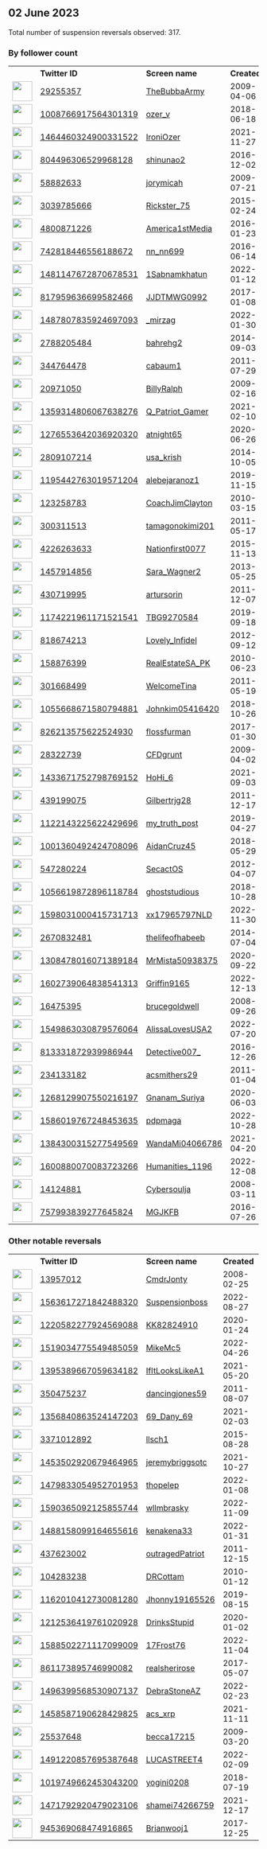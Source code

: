 
## 02 June 2023
Total number of suspension reversals observed: 317.

### By follower count
<table><tr><th></th><th align="left">Twitter ID</th><th align="left">Screen name</th>
<th align="left">Created</th><th align="left">Status</th><th align="left">Suspended</th><th align="left">Followers</th>
<tr><td><a href="https://pbs.twimg.com/profile_images/1668893400/BTLSRadio_normal.jpg"><img src="https://pbs.twimg.com/profile_images/1668893400/BTLSRadio_normal.jpg" width="40px" height="40px" align="center"/></a></td><td><a href="https://twitter.com/intent/user?user_id=29255357">29255357</a></td><td><a href="https://twitter.com/TheBubbaArmy">TheBubbaArmy</a></td><td>2009-04-06</td><td align="center"></td><td></td><td>107842</td></tr>
<tr><td><a href="https://pbs.twimg.com/profile_images/1101912104800522242/um8BHRv4_normal.jpg"><img src="https://pbs.twimg.com/profile_images/1101912104800522242/um8BHRv4_normal.jpg" width="40px" height="40px" align="center"/></a></td><td><a href="https://twitter.com/intent/user?user_id=1008766917564301319">1008766917564301319</a></td><td><a href="https://twitter.com/ozer_v">ozer_v</a></td><td>2018-06-18</td><td align="center"></td><td></td><td>94424</td></tr>
<tr><td><a href="https://pbs.twimg.com/profile_images/1480553767334469638/FGL9AAzJ_normal.jpg"><img src="https://pbs.twimg.com/profile_images/1480553767334469638/FGL9AAzJ_normal.jpg" width="40px" height="40px" align="center"/></a></td><td><a href="https://twitter.com/intent/user?user_id=1464460324900331522">1464460324900331522</a></td><td><a href="https://twitter.com/IroniOzer">IroniOzer</a></td><td>2021-11-27</td><td align="center"></td><td>2022-09-04</td><td>69793</td></tr>
<tr><td><a href="https://pbs.twimg.com/profile_images/1020486912409260032/JuubtZS__normal.jpg"><img src="https://pbs.twimg.com/profile_images/1020486912409260032/JuubtZS__normal.jpg" width="40px" height="40px" align="center"/></a></td><td><a href="https://twitter.com/intent/user?user_id=804496306529968128">804496306529968128</a></td><td><a href="https://twitter.com/shinunao2">shinunao2</a></td><td>2016-12-02</td><td align="center"></td><td>2022-10-30</td><td>50740</td></tr>
<tr><td><a href="https://pbs.twimg.com/profile_images/1664391400169807872/r7c-Gzy9_normal.jpg"><img src="https://pbs.twimg.com/profile_images/1664391400169807872/r7c-Gzy9_normal.jpg" width="40px" height="40px" align="center"/></a></td><td><a href="https://twitter.com/intent/user?user_id=58882633">58882633</a></td><td><a href="https://twitter.com/jorymicah">jorymicah</a></td><td>2009-07-21</td><td align="center"></td><td>2023-06-02</td><td>31547</td></tr>
<tr><td><a href="https://pbs.twimg.com/profile_images/1445249117026807810/7Ua7-TgK_normal.jpg"><img src="https://pbs.twimg.com/profile_images/1445249117026807810/7Ua7-TgK_normal.jpg" width="40px" height="40px" align="center"/></a></td><td><a href="https://twitter.com/intent/user?user_id=3039785666">3039785666</a></td><td><a href="https://twitter.com/Rickster_75">Rickster_75</a></td><td>2015-02-24</td><td align="center"></td><td>2022-10-29</td><td>23629</td></tr>
<tr><td><a href="https://pbs.twimg.com/profile_images/1225650091010088960/DHAN5K3F_normal.jpg"><img src="https://pbs.twimg.com/profile_images/1225650091010088960/DHAN5K3F_normal.jpg" width="40px" height="40px" align="center"/></a></td><td><a href="https://twitter.com/intent/user?user_id=4800871226">4800871226</a></td><td><a href="https://twitter.com/America1stMedia">America1stMedia</a></td><td>2016-01-23</td><td align="center"></td><td>2023-05-29</td><td>21668</td></tr>
<tr><td><a href="https://pbs.twimg.com/profile_images/1643231783989952512/r_quZMIW_normal.jpg"><img src="https://pbs.twimg.com/profile_images/1643231783989952512/r_quZMIW_normal.jpg" width="40px" height="40px" align="center"/></a></td><td><a href="https://twitter.com/intent/user?user_id=742818446556188672">742818446556188672</a></td><td><a href="https://twitter.com/nn_nn699">nn_nn699</a></td><td>2016-06-14</td><td align="center"></td><td>2023-05-01</td><td>19544</td></tr>
<tr><td><a href="https://pbs.twimg.com/profile_images/1654838760121712640/xWQDIJU__normal.jpg"><img src="https://pbs.twimg.com/profile_images/1654838760121712640/xWQDIJU__normal.jpg" width="40px" height="40px" align="center"/></a></td><td><a href="https://twitter.com/intent/user?user_id=1481147672870678531">1481147672870678531</a></td><td><a href="https://twitter.com/1Sabnamkhatun">1Sabnamkhatun</a></td><td>2022-01-12</td><td align="center"></td><td>2023-02-03</td><td>13037</td></tr>
<tr><td><a href="https://pbs.twimg.com/profile_images/837168763992748033/ZVeoL4Sg_normal.jpg"><img src="https://pbs.twimg.com/profile_images/837168763992748033/ZVeoL4Sg_normal.jpg" width="40px" height="40px" align="center"/></a></td><td><a href="https://twitter.com/intent/user?user_id=817959636699582466">817959636699582466</a></td><td><a href="https://twitter.com/JJDTMWG0992">JJDTMWG0992</a></td><td>2017-01-08</td><td align="center"></td><td>2023-01-12</td><td>11915</td></tr>
<tr><td><a href="https://pbs.twimg.com/profile_images/1660207343181910018/PAqvzIqJ_normal.jpg"><img src="https://pbs.twimg.com/profile_images/1660207343181910018/PAqvzIqJ_normal.jpg" width="40px" height="40px" align="center"/></a></td><td><a href="https://twitter.com/intent/user?user_id=1487807835924697093">1487807835924697093</a></td><td><a href="https://twitter.com/_mirzag">_mirzag</a></td><td>2022-01-30</td><td align="center"></td><td>2023-02-03</td><td>11205</td></tr>
<tr><td><a href="https://pbs.twimg.com/profile_images/1651981046789857280/VtvLDdiL_normal.jpg"><img src="https://pbs.twimg.com/profile_images/1651981046789857280/VtvLDdiL_normal.jpg" width="40px" height="40px" align="center"/></a></td><td><a href="https://twitter.com/intent/user?user_id=2788205484">2788205484</a></td><td><a href="https://twitter.com/bahrehg2">bahrehg2</a></td><td>2014-09-03</td><td align="center"></td><td>2023-05-27</td><td>9739</td></tr>
<tr><td><a href="https://pbs.twimg.com/profile_images/1467784182/bloomberg_photo_normal.jpg"><img src="https://pbs.twimg.com/profile_images/1467784182/bloomberg_photo_normal.jpg" width="40px" height="40px" align="center"/></a></td><td><a href="https://twitter.com/intent/user?user_id=344764478">344764478</a></td><td><a href="https://twitter.com/cabaum1">cabaum1</a></td><td>2011-07-29</td><td align="center"></td><td>2023-05-24</td><td>7751</td></tr>
<tr><td><a href="https://pbs.twimg.com/profile_images/1389935758560141319/0F4xjEeg_normal.jpg"><img src="https://pbs.twimg.com/profile_images/1389935758560141319/0F4xjEeg_normal.jpg" width="40px" height="40px" align="center"/></a></td><td><a href="https://twitter.com/intent/user?user_id=20971050">20971050</a></td><td><a href="https://twitter.com/BillyRalph">BillyRalph</a></td><td>2009-02-16</td><td align="center">👋</td><td>2023-05-25</td><td>6763</td></tr>
<tr><td><a href="https://pbs.twimg.com/profile_images/1359946979632119823/kFwOnoe0_normal.jpg"><img src="https://pbs.twimg.com/profile_images/1359946979632119823/kFwOnoe0_normal.jpg" width="40px" height="40px" align="center"/></a></td><td><a href="https://twitter.com/intent/user?user_id=1359314806067638276">1359314806067638276</a></td><td><a href="https://twitter.com/Q_Patriot_Gamer">Q_Patriot_Gamer</a></td><td>2021-02-10</td><td align="center"></td><td>2023-01-20</td><td>6117</td></tr>
<tr><td><a href="https://pbs.twimg.com/profile_images/1281615215742853121/8e7y4NnD_normal.jpg"><img src="https://pbs.twimg.com/profile_images/1281615215742853121/8e7y4NnD_normal.jpg" width="40px" height="40px" align="center"/></a></td><td><a href="https://twitter.com/intent/user?user_id=1276553642036920320">1276553642036920320</a></td><td><a href="https://twitter.com/atnight65">atnight65</a></td><td>2020-06-26</td><td align="center"></td><td>2022-07-19</td><td>5967</td></tr>
<tr><td><a href="https://pbs.twimg.com/profile_images/1608462435416932352/3VeHsxId_normal.jpg"><img src="https://pbs.twimg.com/profile_images/1608462435416932352/3VeHsxId_normal.jpg" width="40px" height="40px" align="center"/></a></td><td><a href="https://twitter.com/intent/user?user_id=2809107214">2809107214</a></td><td><a href="https://twitter.com/usa_krish">usa_krish</a></td><td>2014-10-05</td><td align="center"></td><td>2023-05-24</td><td>5847</td></tr>
<tr><td><a href="https://pbs.twimg.com/profile_images/1603794191703834629/jyllPXMh_normal.jpg"><img src="https://pbs.twimg.com/profile_images/1603794191703834629/jyllPXMh_normal.jpg" width="40px" height="40px" align="center"/></a></td><td><a href="https://twitter.com/intent/user?user_id=1195442763019571204">1195442763019571204</a></td><td><a href="https://twitter.com/alebejaranoz1">alebejaranoz1</a></td><td>2019-11-15</td><td align="center"></td><td>2023-01-03</td><td>5108</td></tr>
<tr><td><a href="https://pbs.twimg.com/profile_images/1324503642720948224/_l7k6KJj_normal.jpg"><img src="https://pbs.twimg.com/profile_images/1324503642720948224/_l7k6KJj_normal.jpg" width="40px" height="40px" align="center"/></a></td><td><a href="https://twitter.com/intent/user?user_id=123258783">123258783</a></td><td><a href="https://twitter.com/CoachJimClayton">CoachJimClayton</a></td><td>2010-03-15</td><td align="center"></td><td>2023-05-22</td><td>4857</td></tr>
<tr><td><a href="https://pbs.twimg.com/profile_images/1526375858/002_3__normal.JPG"><img src="https://pbs.twimg.com/profile_images/1526375858/002_3__normal.JPG" width="40px" height="40px" align="center"/></a></td><td><a href="https://twitter.com/intent/user?user_id=300311513">300311513</a></td><td><a href="https://twitter.com/tamagonokimi201">tamagonokimi201</a></td><td>2011-05-17</td><td align="center"></td><td>2023-05-27</td><td>4585</td></tr>
<tr><td><a href="https://pbs.twimg.com/profile_images/1368705114865733637/IPsjlJgF_normal.jpg"><img src="https://pbs.twimg.com/profile_images/1368705114865733637/IPsjlJgF_normal.jpg" width="40px" height="40px" align="center"/></a></td><td><a href="https://twitter.com/intent/user?user_id=4226263633">4226263633</a></td><td><a href="https://twitter.com/Nationfirst0077">Nationfirst0077</a></td><td>2015-11-13</td><td align="center"></td><td></td><td>4443</td></tr>
<tr><td><a href="https://pbs.twimg.com/profile_images/1611377436381306880/jxIFOHgZ_normal.png"><img src="https://pbs.twimg.com/profile_images/1611377436381306880/jxIFOHgZ_normal.png" width="40px" height="40px" align="center"/></a></td><td><a href="https://twitter.com/intent/user?user_id=1457914856">1457914856</a></td><td><a href="https://twitter.com/Sara_Wagner2">Sara_Wagner2</a></td><td>2013-05-25</td><td align="center"></td><td>2023-02-04</td><td>4322</td></tr>
<tr><td><a href="https://pbs.twimg.com/profile_images/1419665949335203852/D-q_d3Qq_normal.jpg"><img src="https://pbs.twimg.com/profile_images/1419665949335203852/D-q_d3Qq_normal.jpg" width="40px" height="40px" align="center"/></a></td><td><a href="https://twitter.com/intent/user?user_id=430719995">430719995</a></td><td><a href="https://twitter.com/artursorin">artursorin</a></td><td>2011-12-07</td><td align="center"></td><td>2023-05-23</td><td>3991</td></tr>
<tr><td><a href="https://pbs.twimg.com/profile_images/1668869018445549568/XDrbnQoh_normal.jpg"><img src="https://pbs.twimg.com/profile_images/1668869018445549568/XDrbnQoh_normal.jpg" width="40px" height="40px" align="center"/></a></td><td><a href="https://twitter.com/intent/user?user_id=1174221961171521541">1174221961171521541</a></td><td><a href="https://twitter.com/TBG9270584">TBG9270584</a></td><td>2019-09-18</td><td align="center"></td><td></td><td>3738</td></tr>
<tr><td><a href="https://pbs.twimg.com/profile_images/1361716070302642177/6TElT0rE_normal.jpg"><img src="https://pbs.twimg.com/profile_images/1361716070302642177/6TElT0rE_normal.jpg" width="40px" height="40px" align="center"/></a></td><td><a href="https://twitter.com/intent/user?user_id=818674213">818674213</a></td><td><a href="https://twitter.com/Lovely_Infidel">Lovely_Infidel</a></td><td>2012-09-12</td><td align="center"></td><td></td><td>3634</td></tr>
<tr><td><a href="https://pbs.twimg.com/profile_images/1607607959110189062/eb5NmcPD_normal.jpg"><img src="https://pbs.twimg.com/profile_images/1607607959110189062/eb5NmcPD_normal.jpg" width="40px" height="40px" align="center"/></a></td><td><a href="https://twitter.com/intent/user?user_id=158876399">158876399</a></td><td><a href="https://twitter.com/RealEstateSA_PK">RealEstateSA_PK</a></td><td>2010-06-23</td><td align="center"></td><td>2023-05-03</td><td>3629</td></tr>
<tr><td><a href="https://pbs.twimg.com/profile_images/1325962552162078722/qJ2P2NJd_normal.jpg"><img src="https://pbs.twimg.com/profile_images/1325962552162078722/qJ2P2NJd_normal.jpg" width="40px" height="40px" align="center"/></a></td><td><a href="https://twitter.com/intent/user?user_id=301668499">301668499</a></td><td><a href="https://twitter.com/WelcomeTina">WelcomeTina</a></td><td>2011-05-19</td><td align="center"></td><td></td><td>3482</td></tr>
<tr><td><a href="https://pbs.twimg.com/profile_images/1089315708557656064/RFU8Ex77_normal.jpg"><img src="https://pbs.twimg.com/profile_images/1089315708557656064/RFU8Ex77_normal.jpg" width="40px" height="40px" align="center"/></a></td><td><a href="https://twitter.com/intent/user?user_id=1055668671580794881">1055668671580794881</a></td><td><a href="https://twitter.com/Johnkim05416420">Johnkim05416420</a></td><td>2018-10-26</td><td align="center"></td><td>2023-01-12</td><td>3473</td></tr>
<tr><td><a href="https://abs.twimg.com/sticky/default_profile_images/default_profile_normal.png"><img src="https://abs.twimg.com/sticky/default_profile_images/default_profile_normal.png" width="40px" height="40px" align="center"/></a></td><td><a href="https://twitter.com/intent/user?user_id=826213575622524930">826213575622524930</a></td><td><a href="https://twitter.com/flossfurman">flossfurman</a></td><td>2017-01-30</td><td align="center"></td><td>2023-04-24</td><td>3000</td></tr>
<tr><td><a href="https://pbs.twimg.com/profile_images/1610019975531560963/PJG2jnMW_normal.jpg"><img src="https://pbs.twimg.com/profile_images/1610019975531560963/PJG2jnMW_normal.jpg" width="40px" height="40px" align="center"/></a></td><td><a href="https://twitter.com/intent/user?user_id=28322739">28322739</a></td><td><a href="https://twitter.com/CFDgrunt">CFDgrunt</a></td><td>2009-04-02</td><td align="center"></td><td>2023-01-09</td><td>2980</td></tr>
<tr><td><a href="https://pbs.twimg.com/profile_images/1648893706853052418/XfjBzb4L_normal.jpg"><img src="https://pbs.twimg.com/profile_images/1648893706853052418/XfjBzb4L_normal.jpg" width="40px" height="40px" align="center"/></a></td><td><a href="https://twitter.com/intent/user?user_id=1433671752798769152">1433671752798769152</a></td><td><a href="https://twitter.com/HoHi_6">HoHi_6</a></td><td>2021-09-03</td><td align="center"></td><td>2023-05-27</td><td>2844</td></tr>
<tr><td><a href="https://pbs.twimg.com/profile_images/1435268963743768576/bJm3BVIb_normal.jpg"><img src="https://pbs.twimg.com/profile_images/1435268963743768576/bJm3BVIb_normal.jpg" width="40px" height="40px" align="center"/></a></td><td><a href="https://twitter.com/intent/user?user_id=439199075">439199075</a></td><td><a href="https://twitter.com/Gilbertrjg28">Gilbertrjg28</a></td><td>2011-12-17</td><td align="center"></td><td>2023-05-28</td><td>2635</td></tr>
<tr><td><a href="https://pbs.twimg.com/profile_images/1658484730424332297/3VdsmoiD_normal.jpg"><img src="https://pbs.twimg.com/profile_images/1658484730424332297/3VdsmoiD_normal.jpg" width="40px" height="40px" align="center"/></a></td><td><a href="https://twitter.com/intent/user?user_id=1122143225622429696">1122143225622429696</a></td><td><a href="https://twitter.com/my_truth_post">my_truth_post</a></td><td>2019-04-27</td><td align="center"></td><td>2023-05-23</td><td>2542</td></tr>
<tr><td><a href="https://pbs.twimg.com/profile_images/1002277966909353984/wNNuQX5J_normal.jpg"><img src="https://pbs.twimg.com/profile_images/1002277966909353984/wNNuQX5J_normal.jpg" width="40px" height="40px" align="center"/></a></td><td><a href="https://twitter.com/intent/user?user_id=1001360492424708096">1001360492424708096</a></td><td><a href="https://twitter.com/AidanCruz45">AidanCruz45</a></td><td>2018-05-29</td><td align="center"></td><td>2022-02-13</td><td>2414</td></tr>
<tr><td><a href="https://pbs.twimg.com/profile_images/880815018387755010/KmDoZ2iT_normal.jpg"><img src="https://pbs.twimg.com/profile_images/880815018387755010/KmDoZ2iT_normal.jpg" width="40px" height="40px" align="center"/></a></td><td><a href="https://twitter.com/intent/user?user_id=547280224">547280224</a></td><td><a href="https://twitter.com/SecactOS">SecactOS</a></td><td>2012-04-07</td><td align="center"></td><td>2023-05-26</td><td>2386</td></tr>
<tr><td><a href="https://pbs.twimg.com/profile_images/1670298865696686081/mGBVJYrA_normal.jpg"><img src="https://pbs.twimg.com/profile_images/1670298865696686081/mGBVJYrA_normal.jpg" width="40px" height="40px" align="center"/></a></td><td><a href="https://twitter.com/intent/user?user_id=1056619872896118784">1056619872896118784</a></td><td><a href="https://twitter.com/ghoststudious">ghoststudious</a></td><td>2018-10-28</td><td align="center"></td><td>2023-03-31</td><td>2307</td></tr>
<tr><td><a href="https://pbs.twimg.com/profile_images/1598032252230897665/oryNll2H_normal.jpg"><img src="https://pbs.twimg.com/profile_images/1598032252230897665/oryNll2H_normal.jpg" width="40px" height="40px" align="center"/></a></td><td><a href="https://twitter.com/intent/user?user_id=1598031000415731713">1598031000415731713</a></td><td><a href="https://twitter.com/xx17965797NLD">xx17965797NLD</a></td><td>2022-11-30</td><td align="center"></td><td>2023-01-22</td><td>2167</td></tr>
<tr><td><a href="https://pbs.twimg.com/profile_images/1611231154673172481/eR-QWluJ_normal.jpg"><img src="https://pbs.twimg.com/profile_images/1611231154673172481/eR-QWluJ_normal.jpg" width="40px" height="40px" align="center"/></a></td><td><a href="https://twitter.com/intent/user?user_id=2670832481">2670832481</a></td><td><a href="https://twitter.com/thelifeofhabeeb">thelifeofhabeeb</a></td><td>2014-07-04</td><td align="center"></td><td>2023-05-29</td><td>2070</td></tr>
<tr><td><a href="https://pbs.twimg.com/profile_images/1566147539233120256/pJf5Mtr9_normal.jpg"><img src="https://pbs.twimg.com/profile_images/1566147539233120256/pJf5Mtr9_normal.jpg" width="40px" height="40px" align="center"/></a></td><td><a href="https://twitter.com/intent/user?user_id=1308478016071389184">1308478016071389184</a></td><td><a href="https://twitter.com/MrMista50938375">MrMista50938375</a></td><td>2020-09-22</td><td align="center"></td><td>2023-03-09</td><td>2061</td></tr>
<tr><td><a href="https://pbs.twimg.com/profile_images/1607495732646367232/2SwXfz7r_normal.jpg"><img src="https://pbs.twimg.com/profile_images/1607495732646367232/2SwXfz7r_normal.jpg" width="40px" height="40px" align="center"/></a></td><td><a href="https://twitter.com/intent/user?user_id=1602739064838541313">1602739064838541313</a></td><td><a href="https://twitter.com/Griffin9165">Griffin9165</a></td><td>2022-12-13</td><td align="center"></td><td>2023-01-03</td><td>1938</td></tr>
<tr><td><a href="https://pbs.twimg.com/profile_images/1599444097126866944/k-pHMYCH_normal.jpg"><img src="https://pbs.twimg.com/profile_images/1599444097126866944/k-pHMYCH_normal.jpg" width="40px" height="40px" align="center"/></a></td><td><a href="https://twitter.com/intent/user?user_id=16475395">16475395</a></td><td><a href="https://twitter.com/brucegoldwell">brucegoldwell</a></td><td>2008-09-26</td><td align="center"></td><td>2023-02-01</td><td>1877</td></tr>
<tr><td><a href="https://pbs.twimg.com/profile_images/1607807009625096193/DCBaMG2__normal.jpg"><img src="https://pbs.twimg.com/profile_images/1607807009625096193/DCBaMG2__normal.jpg" width="40px" height="40px" align="center"/></a></td><td><a href="https://twitter.com/intent/user?user_id=1549863030879576064">1549863030879576064</a></td><td><a href="https://twitter.com/AlissaLovesUSA2">AlissaLovesUSA2</a></td><td>2022-07-20</td><td align="center"></td><td>2023-01-06</td><td>1853</td></tr>
<tr><td><a href="https://pbs.twimg.com/profile_images/1660544830597115905/A6Ws4mAT_normal.jpg"><img src="https://pbs.twimg.com/profile_images/1660544830597115905/A6Ws4mAT_normal.jpg" width="40px" height="40px" align="center"/></a></td><td><a href="https://twitter.com/intent/user?user_id=813331872939986944">813331872939986944</a></td><td><a href="https://twitter.com/Detective007_">Detective007_</a></td><td>2016-12-26</td><td align="center"></td><td>2022-11-21</td><td>1782</td></tr>
<tr><td><a href="https://pbs.twimg.com/profile_images/1160388606076313600/SeHyRVPH_normal.jpg"><img src="https://pbs.twimg.com/profile_images/1160388606076313600/SeHyRVPH_normal.jpg" width="40px" height="40px" align="center"/></a></td><td><a href="https://twitter.com/intent/user?user_id=234133182">234133182</a></td><td><a href="https://twitter.com/acsmithers29">acsmithers29</a></td><td>2011-01-04</td><td align="center"></td><td>2023-01-02</td><td>1747</td></tr>
<tr><td><a href="https://pbs.twimg.com/profile_images/1588750360684167168/RXKXVCYV_normal.jpg"><img src="https://pbs.twimg.com/profile_images/1588750360684167168/RXKXVCYV_normal.jpg" width="40px" height="40px" align="center"/></a></td><td><a href="https://twitter.com/intent/user?user_id=1268129907550216197">1268129907550216197</a></td><td><a href="https://twitter.com/Gnanam_Suriya">Gnanam_Suriya</a></td><td>2020-06-03</td><td align="center"></td><td>2023-04-19</td><td>1677</td></tr>
<tr><td><a href="https://pbs.twimg.com/profile_images/1586366440667496453/hs6REzJi_normal.jpg"><img src="https://pbs.twimg.com/profile_images/1586366440667496453/hs6REzJi_normal.jpg" width="40px" height="40px" align="center"/></a></td><td><a href="https://twitter.com/intent/user?user_id=1586019767248453635">1586019767248453635</a></td><td><a href="https://twitter.com/pdpmaga">pdpmaga</a></td><td>2022-10-28</td><td align="center"></td><td>2023-01-06</td><td>1664</td></tr>
<tr><td><a href="https://pbs.twimg.com/profile_images/1630174435083800576/h6cRmgur_normal.jpg"><img src="https://pbs.twimg.com/profile_images/1630174435083800576/h6cRmgur_normal.jpg" width="40px" height="40px" align="center"/></a></td><td><a href="https://twitter.com/intent/user?user_id=1384300315277549569">1384300315277549569</a></td><td><a href="https://twitter.com/WandaMi04066786">WandaMi04066786</a></td><td>2021-04-20</td><td align="center"></td><td>2023-05-31</td><td>1635</td></tr>
<tr><td><a href="https://pbs.twimg.com/profile_images/1660573681041506305/U6q6T6AE_normal.jpg"><img src="https://pbs.twimg.com/profile_images/1660573681041506305/U6q6T6AE_normal.jpg" width="40px" height="40px" align="center"/></a></td><td><a href="https://twitter.com/intent/user?user_id=1600880070083723266">1600880070083723266</a></td><td><a href="https://twitter.com/Humanities_1196">Humanities_1196</a></td><td>2022-12-08</td><td align="center"></td><td>2023-05-24</td><td>1630</td></tr>
<tr><td><a href="https://pbs.twimg.com/profile_images/1655070431966052355/IWv2fQ4i_normal.jpg"><img src="https://pbs.twimg.com/profile_images/1655070431966052355/IWv2fQ4i_normal.jpg" width="40px" height="40px" align="center"/></a></td><td><a href="https://twitter.com/intent/user?user_id=14124881">14124881</a></td><td><a href="https://twitter.com/Cybersoulja">Cybersoulja</a></td><td>2008-03-11</td><td align="center"></td><td></td><td>1614</td></tr>
<tr><td><a href="https://pbs.twimg.com/profile_images/1303868053495648256/cuGejoV__normal.jpg"><img src="https://pbs.twimg.com/profile_images/1303868053495648256/cuGejoV__normal.jpg" width="40px" height="40px" align="center"/></a></td><td><a href="https://twitter.com/intent/user?user_id=757993839277645824">757993839277645824</a></td><td><a href="https://twitter.com/MGJKFB">MGJKFB</a></td><td>2016-07-26</td><td align="center"></td><td>2023-01-04</td><td>1492</td></tr>
</table>

### Other notable reversals
<table><tr><th></th><th align="left">Twitter ID</th><th align="left">Screen name</th>
<th align="left">Created</th><th align="left">Status</th><th align="left">Suspended</th><th align="left">Followers</th>
<tr><td><a href="https://pbs.twimg.com/profile_images/1657403214092726274/C3VANPS-_normal.jpg"><img src="https://pbs.twimg.com/profile_images/1657403214092726274/C3VANPS-_normal.jpg" width="40px" height="40px" align="center"/></a></td><td><a href="https://twitter.com/intent/user?user_id=13957012">13957012</a></td><td><a href="https://twitter.com/CmdrJonty">CmdrJonty</a></td><td>2008-02-25</td><td align="center"></td><td>2023-05-28</td><td>1129</td></tr>
<tr><td><a href="https://pbs.twimg.com/profile_images/1566499342810218501/QfyisQNK_normal.jpg"><img src="https://pbs.twimg.com/profile_images/1566499342810218501/QfyisQNK_normal.jpg" width="40px" height="40px" align="center"/></a></td><td><a href="https://twitter.com/intent/user?user_id=1563617271842488320">1563617271842488320</a></td><td><a href="https://twitter.com/Suspensionboss">Suspensionboss</a></td><td>2022-08-27</td><td align="center"></td><td>2023-05-29</td><td>723</td></tr>
<tr><td><a href="https://pbs.twimg.com/profile_images/1220584676491808768/-Z7rmyp5_normal.jpg"><img src="https://pbs.twimg.com/profile_images/1220584676491808768/-Z7rmyp5_normal.jpg" width="40px" height="40px" align="center"/></a></td><td><a href="https://twitter.com/intent/user?user_id=1220582277924569088">1220582277924569088</a></td><td><a href="https://twitter.com/KK82824910">KK82824910</a></td><td>2020-01-24</td><td align="center"></td><td>2023-01-08</td><td>1219</td></tr>
<tr><td><a href="https://pbs.twimg.com/profile_images/1519035031083274242/k0adPbax_normal.jpg"><img src="https://pbs.twimg.com/profile_images/1519035031083274242/k0adPbax_normal.jpg" width="40px" height="40px" align="center"/></a></td><td><a href="https://twitter.com/intent/user?user_id=1519034775549485059">1519034775549485059</a></td><td><a href="https://twitter.com/MikeMc5">MikeMc5</a></td><td>2022-04-26</td><td align="center"></td><td>2023-01-07</td><td>1482</td></tr>
<tr><td><a href="https://pbs.twimg.com/profile_images/1598402732037091328/U5IGkZDX_normal.jpg"><img src="https://pbs.twimg.com/profile_images/1598402732037091328/U5IGkZDX_normal.jpg" width="40px" height="40px" align="center"/></a></td><td><a href="https://twitter.com/intent/user?user_id=1395389667059634182">1395389667059634182</a></td><td><a href="https://twitter.com/IfItLooksLikeA1">IfItLooksLikeA1</a></td><td>2021-05-20</td><td align="center"></td><td>2023-01-14</td><td>485</td></tr>
<tr><td><a href="https://pbs.twimg.com/profile_images/1447394977185767424/yBoyQD1e_normal.jpg"><img src="https://pbs.twimg.com/profile_images/1447394977185767424/yBoyQD1e_normal.jpg" width="40px" height="40px" align="center"/></a></td><td><a href="https://twitter.com/intent/user?user_id=350475237">350475237</a></td><td><a href="https://twitter.com/dancingjones59">dancingjones59</a></td><td>2011-08-07</td><td align="center"></td><td>2023-02-05</td><td>1305</td></tr>
<tr><td><a href="https://pbs.twimg.com/profile_images/1550610095574290432/1GYC5Alj_normal.jpg"><img src="https://pbs.twimg.com/profile_images/1550610095574290432/1GYC5Alj_normal.jpg" width="40px" height="40px" align="center"/></a></td><td><a href="https://twitter.com/intent/user?user_id=1356840863524147203">1356840863524147203</a></td><td><a href="https://twitter.com/69_Dany_69">69_Dany_69</a></td><td>2021-02-03</td><td align="center"></td><td>2023-05-28</td><td>264</td></tr>
<tr><td><a href="https://pbs.twimg.com/profile_images/1423851277415587840/frT4E3Vw_normal.jpg"><img src="https://pbs.twimg.com/profile_images/1423851277415587840/frT4E3Vw_normal.jpg" width="40px" height="40px" align="center"/></a></td><td><a href="https://twitter.com/intent/user?user_id=3371012892">3371012892</a></td><td><a href="https://twitter.com/llsch1">llsch1</a></td><td>2015-08-28</td><td align="center"></td><td>2023-01-23</td><td>1158</td></tr>
<tr><td><a href="https://pbs.twimg.com/profile_images/1616984274447515648/h-ApI4Ak_normal.jpg"><img src="https://pbs.twimg.com/profile_images/1616984274447515648/h-ApI4Ak_normal.jpg" width="40px" height="40px" align="center"/></a></td><td><a href="https://twitter.com/intent/user?user_id=1453502920679464965">1453502920679464965</a></td><td><a href="https://twitter.com/jeremybriggsotc">jeremybriggsotc</a></td><td>2021-10-27</td><td align="center"></td><td>2023-05-27</td><td>166</td></tr>
<tr><td><a href="https://pbs.twimg.com/profile_images/1521120933821493248/82ofJ6Rz_normal.jpg"><img src="https://pbs.twimg.com/profile_images/1521120933821493248/82ofJ6Rz_normal.jpg" width="40px" height="40px" align="center"/></a></td><td><a href="https://twitter.com/intent/user?user_id=1479833054952701953">1479833054952701953</a></td><td><a href="https://twitter.com/thopelep">thopelep</a></td><td>2022-01-08</td><td align="center">🚫</td><td>2023-05-09</td><td>544</td></tr>
<tr><td><a href="https://pbs.twimg.com/profile_images/1599232333592162304/57_HDnfs_normal.jpg"><img src="https://pbs.twimg.com/profile_images/1599232333592162304/57_HDnfs_normal.jpg" width="40px" height="40px" align="center"/></a></td><td><a href="https://twitter.com/intent/user?user_id=1590365092125855744">1590365092125855744</a></td><td><a href="https://twitter.com/wllmbrasky">wllmbrasky</a></td><td>2022-11-09</td><td align="center"></td><td>2023-02-02</td><td>486</td></tr>
<tr><td><a href="https://pbs.twimg.com/profile_images/1530925611211816960/239cZLpb_normal.jpg"><img src="https://pbs.twimg.com/profile_images/1530925611211816960/239cZLpb_normal.jpg" width="40px" height="40px" align="center"/></a></td><td><a href="https://twitter.com/intent/user?user_id=1488158099164655616">1488158099164655616</a></td><td><a href="https://twitter.com/kenakena33">kenakena33</a></td><td>2022-01-31</td><td align="center"></td><td>2023-05-27</td><td>126</td></tr>
<tr><td><a href="https://pbs.twimg.com/profile_images/1591409939838369794/heTh6imS_normal.jpg"><img src="https://pbs.twimg.com/profile_images/1591409939838369794/heTh6imS_normal.jpg" width="40px" height="40px" align="center"/></a></td><td><a href="https://twitter.com/intent/user?user_id=437623002">437623002</a></td><td><a href="https://twitter.com/outragedPatriot">outragedPatriot</a></td><td>2011-12-15</td><td align="center"></td><td>2023-01-05</td><td>328</td></tr>
<tr><td><a href="https://pbs.twimg.com/profile_images/2306893188/e9nwib4lhz31oky73drd_normal.jpeg"><img src="https://pbs.twimg.com/profile_images/2306893188/e9nwib4lhz31oky73drd_normal.jpeg" width="40px" height="40px" align="center"/></a></td><td><a href="https://twitter.com/intent/user?user_id=104283238">104283238</a></td><td><a href="https://twitter.com/DRCottam">DRCottam</a></td><td>2010-01-12</td><td align="center"></td><td>2023-05-19</td><td>32</td></tr>
<tr><td><a href="https://pbs.twimg.com/profile_images/1162679430658973696/0EPSsXmA_normal.jpg"><img src="https://pbs.twimg.com/profile_images/1162679430658973696/0EPSsXmA_normal.jpg" width="40px" height="40px" align="center"/></a></td><td><a href="https://twitter.com/intent/user?user_id=1162010412730081280">1162010412730081280</a></td><td><a href="https://twitter.com/Jhonny19165526">Jhonny19165526</a></td><td>2019-08-15</td><td align="center">🔒</td><td>2023-05-27</td><td>244</td></tr>
<tr><td><a href="https://pbs.twimg.com/profile_images/1525465762311376896/yip5J1_Y_normal.jpg"><img src="https://pbs.twimg.com/profile_images/1525465762311376896/yip5J1_Y_normal.jpg" width="40px" height="40px" align="center"/></a></td><td><a href="https://twitter.com/intent/user?user_id=1212536419761020928">1212536419761020928</a></td><td><a href="https://twitter.com/DrinksStupid">DrinksStupid</a></td><td>2020-01-02</td><td align="center">🔒</td><td>2022-06-26</td><td>931</td></tr>
<tr><td><a href="https://pbs.twimg.com/profile_images/1609643881527656448/mSl1OtKM_normal.jpg"><img src="https://pbs.twimg.com/profile_images/1609643881527656448/mSl1OtKM_normal.jpg" width="40px" height="40px" align="center"/></a></td><td><a href="https://twitter.com/intent/user?user_id=1588502271117099009">1588502271117099009</a></td><td><a href="https://twitter.com/17Frost76">17Frost76</a></td><td>2022-11-04</td><td align="center"></td><td>2023-01-02</td><td>56</td></tr>
<tr><td><a href="https://pbs.twimg.com/profile_images/1050018972182171650/Xox15mqY_normal.jpg"><img src="https://pbs.twimg.com/profile_images/1050018972182171650/Xox15mqY_normal.jpg" width="40px" height="40px" align="center"/></a></td><td><a href="https://twitter.com/intent/user?user_id=861173895746990082">861173895746990082</a></td><td><a href="https://twitter.com/realsherirose">realsherirose</a></td><td>2017-05-07</td><td align="center"></td><td>2023-01-10</td><td>138</td></tr>
<tr><td><a href="https://pbs.twimg.com/profile_images/1610172662260838401/iDXdXShG_normal.jpg"><img src="https://pbs.twimg.com/profile_images/1610172662260838401/iDXdXShG_normal.jpg" width="40px" height="40px" align="center"/></a></td><td><a href="https://twitter.com/intent/user?user_id=1496399568530907137">1496399568530907137</a></td><td><a href="https://twitter.com/DebraStoneAZ">DebraStoneAZ</a></td><td>2022-02-23</td><td align="center"></td><td>2023-01-04</td><td>47</td></tr>
<tr><td><a href="https://pbs.twimg.com/profile_images/1476257012858200067/JD8KhXcj_normal.jpg"><img src="https://pbs.twimg.com/profile_images/1476257012858200067/JD8KhXcj_normal.jpg" width="40px" height="40px" align="center"/></a></td><td><a href="https://twitter.com/intent/user?user_id=1458587190628429825">1458587190628429825</a></td><td><a href="https://twitter.com/acs_xrp">acs_xrp</a></td><td>2021-11-11</td><td align="center"></td><td>2023-02-05</td><td>590</td></tr>
<tr><td><a href="https://pbs.twimg.com/profile_images/692115641948594177/KY6Gpaag_normal.jpg"><img src="https://pbs.twimg.com/profile_images/692115641948594177/KY6Gpaag_normal.jpg" width="40px" height="40px" align="center"/></a></td><td><a href="https://twitter.com/intent/user?user_id=25537648">25537648</a></td><td><a href="https://twitter.com/becca17215">becca17215</a></td><td>2009-03-20</td><td align="center"></td><td>2023-05-25</td><td>482</td></tr>
<tr><td><a href="https://pbs.twimg.com/profile_images/1618453596277772290/qBRhUlTy_normal.jpg"><img src="https://pbs.twimg.com/profile_images/1618453596277772290/qBRhUlTy_normal.jpg" width="40px" height="40px" align="center"/></a></td><td><a href="https://twitter.com/intent/user?user_id=1491220857695387648">1491220857695387648</a></td><td><a href="https://twitter.com/LUCASTREET4">LUCASTREET4</a></td><td>2022-02-09</td><td align="center"></td><td>2023-02-06</td><td>684</td></tr>
<tr><td><a href="https://pbs.twimg.com/profile_images/1317439518715355137/DbWDb99E_normal.jpg"><img src="https://pbs.twimg.com/profile_images/1317439518715355137/DbWDb99E_normal.jpg" width="40px" height="40px" align="center"/></a></td><td><a href="https://twitter.com/intent/user?user_id=1019749662453043200">1019749662453043200</a></td><td><a href="https://twitter.com/yogini0208">yogini0208</a></td><td>2018-07-19</td><td align="center"></td><td>2023-01-11</td><td>462</td></tr>
<tr><td><a href="https://pbs.twimg.com/profile_images/1647280616780472320/EiqNL3w2_normal.jpg"><img src="https://pbs.twimg.com/profile_images/1647280616780472320/EiqNL3w2_normal.jpg" width="40px" height="40px" align="center"/></a></td><td><a href="https://twitter.com/intent/user?user_id=1471792920479023106">1471792920479023106</a></td><td><a href="https://twitter.com/shamei74266759">shamei74266759</a></td><td>2021-12-17</td><td align="center"></td><td>2023-05-28</td><td>1249</td></tr>
<tr><td><a href="https://pbs.twimg.com/profile_images/1066540402944196608/EYZ-AAjP_normal.jpg"><img src="https://pbs.twimg.com/profile_images/1066540402944196608/EYZ-AAjP_normal.jpg" width="40px" height="40px" align="center"/></a></td><td><a href="https://twitter.com/intent/user?user_id=945369068474916865">945369068474916865</a></td><td><a href="https://twitter.com/Brianwooj1">Brianwooj1</a></td><td>2017-12-25</td><td align="center"></td><td>2023-02-05</td><td>185</td></tr>
</table>
